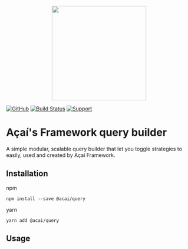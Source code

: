 <p align="center"><img src="https://api.aposoftworks.com/storage/image/ehRdFIz6tqiERXID1SIXAeu0mmTBKLdixIXsNj9s.png" width="256"></p>

[![GitHub](https://img.shields.io/github/license/AcaiFramework/query)](https://github.com/AcaiFramework/query) [![Build Status](https://travis-ci.org/AcaiFramework/query.svg?branch=master)](https://travis-ci.org/AcaiFramework/query) [![Support](https://img.shields.io/badge/Patreon-Support-orange.svg?logo=Patreon)](https://www.patreon.com/rafaelcorrea)

# Açaí's Framework query builder
A simple modular, scalable query builder that let you toggle strategies to easily, used and created by Açaí Framework.

## Installation
npm
```
npm install --save @acai/query
```

yarn
```
yarn add @acai/query
```

## Usage

